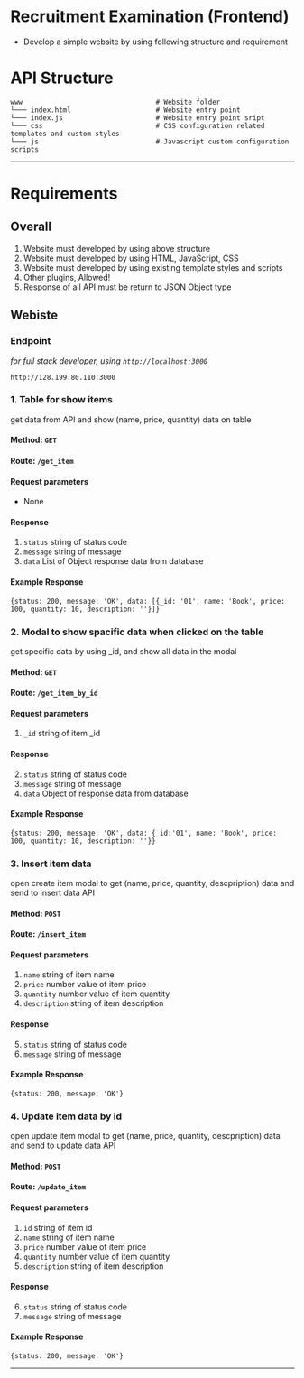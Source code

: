 # Recruitment Examination (Frontend)
* Develop a simple website by using following structure and requirement

# API Structure
    www                                 # Website folder
    └─── index.html                     # Website entry point
    └─── index.js                       # Website entry point sript
    └─── css                            # CSS configuration related templates and custom styles
    └─── js                             # Javascript custom configuration scripts

- - -

# Requirements
## Overall 
1. Website must developed by using above structure
2. Website must developed by using HTML, JavaScript, CSS
3. Website must developed by using existing template styles and scripts
4. Other plugins, Allowed!
5. Response of all API must be return to JSON Object type

## Webiste

### Endpoint
*for full stack developer, using `http://localhost:3000`*
   ```
   http://128.199.80.110:3000
   ```
### 1. Table for show items
   get data from API and show (name, price, quantity) data on table
   #### Method: `GET`
   #### Route: `/get_item`
   #### Request parameters 
   - None
   #### Response
   1. `status` string of status code
   2. `message` string of message
   3. `data` List of Object response data from database
   #### Example Response
   ```
   {status: 200, message: 'OK', data: [{_id: '01', name: 'Book', price: 100, quantity: 10, description: ''}]}
   ```

### 2. Modal to show spacific data when clicked on the table
   get specific data by using _id, and show all data in the modal
   #### Method: `GET`
   #### Route: `/get_item_by_id`
   #### Request parameters  
   1. `_id` string of item _id
   #### Response
   2. `status` string of status code
   3. `message` string of message
   4. `data` Object of response data from database
   #### Example Response
   ```
   {status: 200, message: 'OK', data: {_id:'01', name: 'Book', price: 100, quantity: 10, description: ''}}
   ```

### 3. Insert item data
   open create item modal to get (name, price, quantity, descpription) data and send to insert data API
   #### Method: `POST`
   #### Route: `/insert_item`
   #### Request parameters  
   1. `name` string of item name
   2. `price` number value of item price
   3. `quantity` number value of item quantity
   4. `description` string of item description
   #### Response
   5. `status` string of status code
   6. `message` string of message
   #### Example Response
   ```
   {status: 200, message: 'OK'}
   ```

### 4. Update item data by id
   open update item modal to get (name, price, quantity, descpription) data and send to update data API
   #### Method: `POST`
   #### Route: `/update_item`
   #### Request parameters  
   1. `id` string of item id
   2. `name` string of item name
   3. `price` number value of item price
   4. `quantity` number value of item quantity
   5. `description` string of item description
   #### Response
   6. `status` string of status code
   7. `message` string of message
   #### Example Response
   ```
   {status: 200, message: 'OK'}
   ```

- - -
